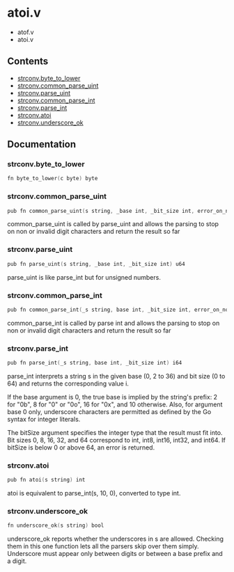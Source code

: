 # atoi.v
- atof.v
- atoi.v
## Contents
- [strconv.byte_to_lower](#strconv.byte_to_lower)
- [strconv.common_parse_uint](#strconv.common_parse_uint)
- [strconv.parse_uint](#strconv.parse_uint)
- [strconv.common_parse_int](#strconv.common_parse_int)
- [strconv.parse_int](#strconv.parse_int)
- [strconv.atoi](#strconv.atoi)
- [strconv.underscore_ok](#strconv.underscore_ok)

## Documentation
### strconv.byte_to_lower
```v
fn byte_to_lower(c byte) byte
```
### strconv.common_parse_uint
```v
pub fn common_parse_uint(s string, _base int, _bit_size int, error_on_non_digit bool, error_on_high_digit bool) u64
```
common_parse_uint is called by parse_uint and allows the parsing 
to stop on non or invalid digit characters and return the result so far

### strconv.parse_uint
```v
pub fn parse_uint(s string, _base int, _bit_size int) u64
```
parse_uint is like parse_int but for unsigned numbers.

### strconv.common_parse_int
```v
pub fn common_parse_int(_s string, base int, _bit_size int, error_on_non_digit bool, error_on_high_digit bool) i64
```
common_parse_int is called by parse int and allows the parsing 
to stop on non or invalid digit characters and return the result so far

### strconv.parse_int
```v
pub fn parse_int(_s string, base int, _bit_size int) i64
```
parse_int interprets a string s in the given base (0, 2 to 36) and 
bit size (0 to 64) and returns the corresponding value i. 
 
If the base argument is 0, the true base is implied by the string's 
prefix: 2 for "0b", 8 for "0" or "0o", 16 for "0x", and 10 otherwise. 
Also, for argument base 0 only, underscore characters are permitted 
as defined by the Go syntax for integer literals. 
 
The bitSize argument specifies the integer type 
that the result must fit into. Bit sizes 0, 8, 16, 32, and 64 
correspond to int, int8, int16, int32, and int64. 
If bitSize is below 0 or above 64, an error is returned.

### strconv.atoi
```v
pub fn atoi(s string) int
```
atoi is equivalent to parse_int(s, 10, 0), converted to type int.

### strconv.underscore_ok
```v
fn underscore_ok(s string) bool
```
underscore_ok reports whether the underscores in s are allowed. 
Checking them in this one function lets all the parsers skip over them simply. 
Underscore must appear only between digits or between a base prefix and a digit.
